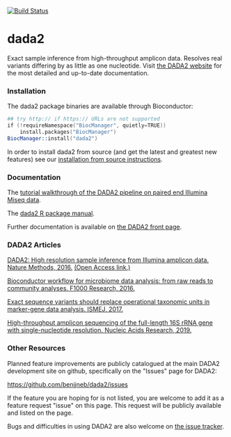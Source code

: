 
[![Build Status](https://travis-ci.org/benjjneb/dada2.svg?branch=master)](https://travis-ci.org/benjjneb/dada2)

# dada2

Exact sample inference from high-throughput amplicon data. Resolves real variants differing by as little as one nucleotide. Visit [the DADA2 website](https://benjjneb.github.io/dada2/index.html) for the most detailed and up-to-date documentation.

### Installation

The dada2 package binaries are available through Bioconductor:

```S
## try http:// if https:// URLs are not supported
if (!requireNamespace("BiocManager", quietly=TRUE))
    install.packages("BiocManager")
BiocManager::install("dada2")
```

In order to install dada2 from source (and get the latest and greatest new features) see our [installation from source instructions](https://benjjneb.github.io/dada2/dada-installation.html).

### Documentation

The [tutorial walkthrough of the DADA2 pipeline on paired end Illumina Miseq data](https://benjjneb.github.io/dada2/tutorial.html). 

The [dada2 R package manual](https://www.bioconductor.org/packages/3.6/bioc/manuals/dada2/man/dada2.pdf).

Further documentation is available on [the DADA2 front page](http://benjjneb.github.io/dada2/). 

### DADA2 Articles

[DADA2: High resolution sample inference from Illumina amplicon data. Nature Methods, 2016.](http://dx.doi.org/10.1038/nmeth.3869) [(Open Access link.)](http://rdcu.be/ipGh)

[Bioconductor workflow for microbiome data analysis: from raw reads to community analyses. F1000 Research, 2016.](https://f1000research.com/articles/5-1492)

[Exact sequence variants should replace operational taxonomic units in marker-gene data analysis. ISMEJ, 2017.](http://dx.doi.org/10.1038/ismej.2017.119)

[High-throughput amplicon sequencing of the full-length 16S rRNA gene with single-nucleotide resolution. Nucleic Acids Research, 2019.](http://dx.doi.org/10.1093/nar/gkz569)

### Other Resources

Planned feature improvements are publicly catalogued at the main DADA2 development site on github, specifically on the "Issues" page for DADA2:

https://github.com/benjjneb/dada2/issues

If the feature you are hoping for is not listed, you are welcome to add it as a feature request "issue" on this page. This request will be publicly available and listed on the page.

Bugs and difficulties in using DADA2 are also welcome on [the issue tracker](https://github.com/benjjneb/dada2/issues).
